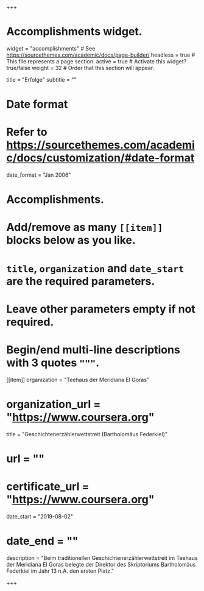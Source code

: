 +++
# Accomplishments widget.
widget = "accomplishments"  # See https://sourcethemes.com/academic/docs/page-builder/
headless = true  # This file represents a page section.
active = true  # Activate this widget? true/false
weight = 32  # Order that this section will appear.

title = "Erfolge"
subtitle = ""

# Date format
#   Refer to https://sourcethemes.com/academic/docs/customization/#date-format
date_format = "Jan 2006"

# Accomplishments.
#   Add/remove as many `[[item]]` blocks below as you like.
#   `title`, `organization` and `date_start` are the required parameters.
#   Leave other parameters empty if not required.
#   Begin/end multi-line descriptions with 3 quotes `"""`.

[[item]]
  organization = "Teehaus der Meridiana El Goras"
  # organization_url = "https://www.coursera.org"
  title = "Geschichtenerzählerwettstreit (Bartholomäus Federkiel)"
  # url = ""
  # certificate_url = "https://www.coursera.org"
  date_start = "2019-08-02"
  # date_end = ""
  description = "Beim traditionellen Geschichtenerzählerwettstreit im Teehaus der Meridiana El Goras belegte der Direktor des Skriptoriums Bartholomäus Federkiel im Jahr 13 n.A. den ersten Platz."

+++
